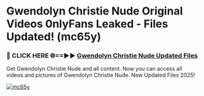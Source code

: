 # Gwendolyn Christie Nude Original Videos 0nlyFans Leaked - Files Updated! (mc65y)

<h3>🔴 CLICK HERE 🌐==►► <a href="https://tinyurl.com/52m3yx9h" rel="nofollow">Gwendolyn Christie Nude Updated Files</a></h3>

Get Gwendolyn Christie Nude and all content. Now you can access all videos and pictures of Gwendolyn Christie Nude. New Updated Files 2025!

[![mc65y](https://i.imgur.com/TnHtlc8.gif)](https://tinyurl.com/52m3yx9h)
